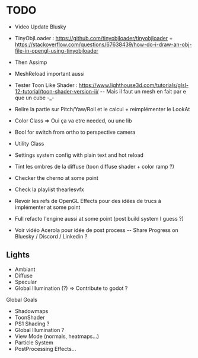# TODO 

- Video Update Blusky
- TinyObjLoader : https://github.com/tinyobjloader/tinyobjloader + https://stackoverflow.com/questions/67638439/how-do-i-draw-an-obj-file-in-opengl-using-tinyobjloader
- Then Assimp 
- MeshReload important aussi


- Tester Toon Like Shader : https://www.lighthouse3d.com/tutorials/glsl-12-tutorial/toon-shader-version-ii/ -- Mais il faut un mesh en fait par e que un cube -_-


- Relire la partie sur Pitch/Yaw/Roll et le calcul + reimplémenter le  LookAt
- Color Class => Oui ça va etre needed, ou une lib 
- Bool for switch from ortho to perspective camera
- Utility Class
- Settings system config with plain text and hot reload
- Tint les ombres de la diffuse (toon diffuse shader + color ramp ?)
- Checker the cherno at some point
- Check la playlist thearlesvfx
- Revoir les refs de OpenGL Effects pour des idées de trucs à implémenter at some point
- Full refacto l'engine aussi at some point (post build system I guess ?)
- Voir vidéo Acerola pour idée de post process
-- Share Progress on Bluesky / Discord / Linkedin ?

## Lights
- Ambiant
- Diffuse
- Specular
- Global Illumination (?) => Contribute to godot ?

Global Goals
- Shadowmaps
- ToonShader
- PS1 Shading ?
- Global Illumination ?
- View Mode (normals, heatmaps...)
- Particle System
- PostProcessing Effects...